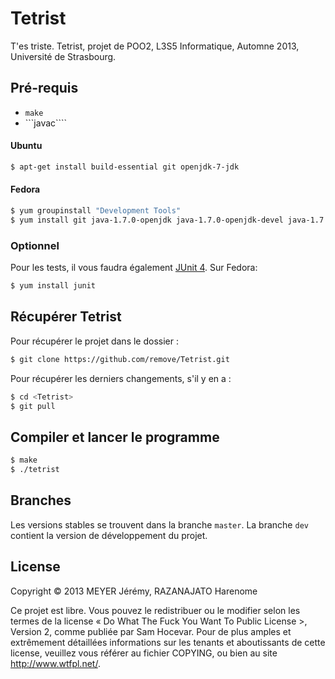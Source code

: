 Tetrist
=======

T'es triste.
Tetrist, projet de POO2, L3S5 Informatique, Automne 2013, Université de Strasbourg.

Pré-requis
----------

- ```make```
- ```javac````

#### Ubuntu
```bash
$ apt-get install build-essential git openjdk-7-jdk
```

#### Fedora
```bash
$ yum groupinstall "Development Tools"
$ yum install git java-1.7.0-openjdk java-1.7.0-openjdk-devel java-1.7.0-javadoc
```

### Optionnel
Pour les tests, il vous faudra également [JUnit 4](http://junit.org).
Sur Fedora:
```bash
$ yum install junit
```

Récupérer Tetrist
-----------------
Pour récupérer le projet dans le dossier :
```bash
$ git clone https://github.com/remove/Tetrist.git
```

Pour récupérer les derniers changements, s'il y en a :
```bash
$ cd <Tetrist>
$ git pull
```

Compiler et lancer le programme
-------------------------------
```bash
$ make
$ ./tetrist
```

Branches
--------
Les versions stables se trouvent dans la branche ```master```. La branche ```dev``` contient la version de développement du projet.

License
-------
Copyright © 2013 MEYER Jérémy, RAZANAJATO Harenome

Ce projet est libre. Vous pouvez le redistribuer ou le modifier selon les termes de la license « Do What The Fuck You Want To Public License >, Version 2, comme publiée par Sam Hocevar. Pour de plus amples et extrêmement détaillées informations sur les tenants et aboutissants de cette license, veuillez vous référer au fichier COPYING, ou bien au site http://www.wtfpl.net/.
